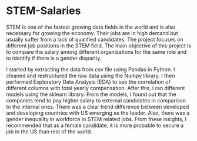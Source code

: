 # STEM-Salaries

STEM is one of the fastest growing data fields in the world and is also necessary for growing the economy. Their jobs are in high demand but usually suffer from a lack of qualified candidates. The project focuses on different job positions in the STEM field. The main objective of this project is to compare the salary among different organizations for the same role and to identify if there is a gender disparity.

I started by extracting the data from csv file using Pandas in Python. I cleaned and restructured the raw data using the Numpy library. I then performed Exploratory Data Analysis (EDA) to see the correlation of different columns with total yearly compensation. After this, I ran different models using the sklearn library. From the models, I found out that the companies tend to pay higher salary to external candidates in comparison to the internal ones. There was a clear trend difference between developed and developing countries with US emerging as the leader. Also, there was a gender inequality in workforce in STEM related jobs. From these insights, I recommended that as a female candidate, it is more probable to secure a job in the US than rest of the world.
